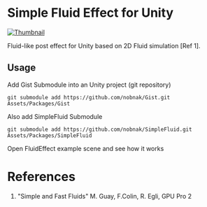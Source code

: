 # Simple Fluid Effect for Unity

[![Thumbnail](http://img.youtube.com/vi/EYmZhtEaxP8/0.jpg)](https://youtu.be/EYmZhtEaxP8)

Fluid-like post effect for Unity based on 2D Fluid simulation [Ref 1]. 

## Usage
Add Gist Submodule into an Unity project (git repository)
```
git submodule add https://github.com/nobnak/Gist.git Assets/Packages/Gist
```
Also add SimpleFluid Submodule
```
git submodule add https://github.com/nobnak/SimpleFluid.git Assets/Packages/SimpleFluid
```
Open FluidEffect example scene and see how it works

# References
1. "Simple and Fast Fluids" M. Guay, F.Colin, R. Egli, GPU Pro 2
